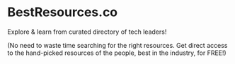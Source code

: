 # BestResources.co

Explore & learn from curated directory of tech leaders!

(No need to waste time searching for the right resources. Get direct access to the hand-picked resources of the people, best in the industry, for FREE!)